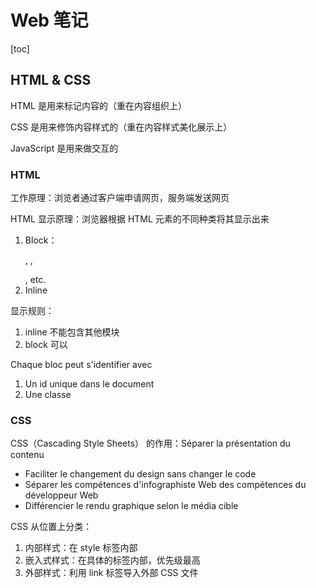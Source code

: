 # Web 笔记

[toc]

## HTML & CSS

HTML 是用来标记内容的（重在内容组织上）

CSS 是用来修饰内容样式的（重在内容样式美化展示上）

JavaScript 是用来做交互的

### HTML

工作原理：浏览者通过客户端申请网页，服务端发送网页

HTML 显示原理：浏览器根据 HTML 元素的不同种类将其显示出来

1. Block：<p>, <hx>, <div>, etc.
2. Inline

显示规则：

1. inline 不能包含其他模块
2. block 可以

Chaque bloc peut s'identifier avec

1. Un id unique dans le document
2. Une classe

### CSS

CSS（Cascading Style Sheets） 的作用：Séparer la présentation du contenu

- Faciliter le changement du design sans changer le code
- Séparer les compétences d'infographiste Web des compétences du développeur Web
- Différencier le rendu graphique selon le média cible

CSS 从位置上分类：

1. 内部样式：在 style 标签内部
2. 嵌入式样式：在具体的标签内部，优先级最高
3. 外部样式：利用 link 标签导入外部 CSS 文件

